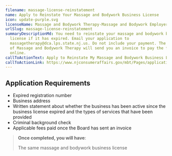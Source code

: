 ```yaml
---
filename: massage-license-reinstatement
name: Apply to Reinstate Your Massage and Bodywork Business License
icon: update-purple.svg
licenseName: Massage and Bodywork Therapy-Massage and Bodywork Employer
urlSlug: massage-license-reinstatement
summaryDescriptionMd: You need to reinstate your massage and bodywork business
  license if it has expired. Email your application to
  massagetherapy@dca.lps.state.nj.us. Do not include your payment. The NJ Board
  of Massage and Bodywork Therapy will send you an invoice to pay the fee
  online.
callToActionText: Apply to Reinstate My Massage and Bodywork Business License
callToActionLink: https://www.njconsumeraffairs.gov/mbt/Pages/applications.aspx
---
```


## Application Requirements

- Expired registration number
- Business address
- Written statement about whether the business has been active since the business license expired and the types of services that have been provided
- Criminal background check
- Applicable fees paid once the Board has sent an invoice

> **Once completed, you will have**:
>
> The same massage and bodywork business license
